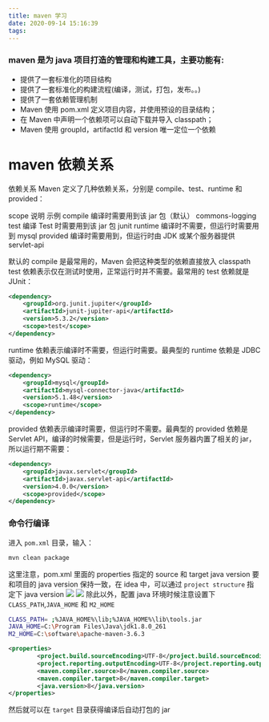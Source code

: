 ```yaml
---
title: maven 学习
date: 2020-09-14 15:16:39
tags:
---
```


### maven 是为 java 项目打造的管理和构建工具，主要功能有:

- 提供了一套标准化的项目结构
- 提供了一套标准化的构建流程(编译，测试，打包，发布。。)
- 提供了一套依赖管理机制
- Maven 使用 pom.xml 定义项目内容，并使用预设的目录结构；
- 在 Maven 中声明一个依赖项可以自动下载并导入 classpath；
- Maven 使用 groupId，artifactId 和 version 唯一定位一个依赖

# maven 依赖关系

依赖关系
Maven 定义了几种依赖关系，分别是 compile、test、runtime 和 provided：

scope 说明 示例
compile 编译时需要用到该 jar 包（默认） commons-logging
test 编译 Test 时需要用到该 jar 包 junit
runtime 编译时不需要，但运行时需要用到 mysql
provided 编译时需要用到，但运行时由 JDK 或某个服务器提供 servlet-api

默认的 compile 是最常用的，Maven 会把这种类型的依赖直接放入 classpath
test 依赖表示仅在测试时使用，正常运行时并不需要。最常用的 test 依赖就是 JUnit：

```xml
<dependency>
    <groupId>org.junit.jupiter</groupId>
    <artifactId>junit-jupiter-api</artifactId>
    <version>5.3.2</version>
    <scope>test</scope>
</dependency>
```

runtime 依赖表示编译时不需要，但运行时需要。最典型的 runtime 依赖是 JDBC 驱动，例如 MySQL 驱动：

```xml
<dependency>
    <groupId>mysql</groupId>
    <artifactId>mysql-connector-java</artifactId>
    <version>5.1.48</version>
    <scope>runtime</scope>
</dependency>
```

provided 依赖表示编译时需要，但运行时不需要。最典型的 provided 依赖是 Servlet API，编译的时候需要，但是运行时，Servlet 服务器内置了相关的 jar，所以运行期不需要：

```xml
<dependency>
    <groupId>javax.servlet</groupId>
    <artifactId>javax.servlet-api</artifactId>
    <version>4.0.0</version>
    <scope>provided</scope>
</dependency>
```

### 命令行编译

进入 `pom.xml` 目录，输入：

```bash
mvn clean package
```

这里注意，pom.xml 里面的 properties 指定的 source 和 target java version 要和项目的 java version 保持一致，在 idea 中，可以通过 `project structure` 指定下 java version
![](1.png)
![](2.png)
除此以外，配置 java 环境时候注意设置下 `CLASS_PATH`,`JAVA_HOME` 和 `M2_HOME`

```bash
CLASS_PATH= ;%JAVA_HOME%\lib;%JAVA_HOME%\lib\tools.jar
JAVA_HOME=C:\Program Files\Java\jdk1.8.0_261
M2_HOME=C:\software\apache-maven-3.6.3
```

```xml
<properties>
		<project.build.sourceEncoding>UTF-8</project.build.sourceEncoding>
		<project.reporting.outputEncoding>UTF-8</project.reporting.outputEncoding>
		<maven.compiler.source>8</maven.compiler.source>
		<maven.compiler.target>8</maven.compiler.target>
		<java.version>8</java.version>
</properties>
```

然后就可以在 `target` 目录获得编译后自动打包的 jar
